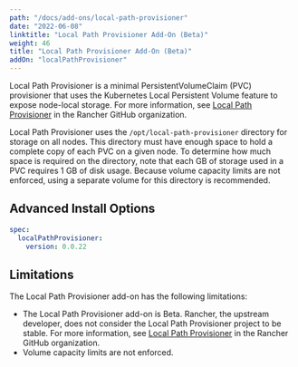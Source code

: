 ```yaml
---
path: "/docs/add-ons/local-path-provisioner"
date: "2022-06-08"
linktitle: "Local Path Provisioner Add-On (Beta)"
weight: 46
title: "Local Path Provisioner Add-On (Beta)"
addOn: "localPathProvisioner"
---
```


Local Path Provisioner is a minimal PersistentVolumeClaim (PVC) provisioner that uses the Kubernetes Local Persistent Volume feature to expose node-local storage. For more information, see [Local Path Provisioner](https://github.com/rancher/local-path-provisioner/) in the Rancher GitHub organization.

Local Path Provisioner uses the `/opt/local-path-provisioner` directory for storage on all nodes.
This directory must have enough space to hold a complete copy of each PVC on a given node.
To determine how much space is required on the directory, note that each GB of storage used in a PVC requires 1 GB of disk usage.
Because volume capacity limits are not enforced, using a separate volume for this directory is recommended.

## Advanced Install Options

```yaml
spec:
  localPathProvisioner:
    version: 0.0.22
```

## Limitations

The Local Path Provisioner add-on has the following limitations:

- The Local Path Provisioner add-on is Beta. Rancher, the upstream developer, does not consider the Local Path Provisioner project to be stable. For more information, see [Local Path Provisioner](https://github.com/rancher/local-path-provisioner/) in the Rancher GitHub organization.
- Volume capacity limits are not enforced.
